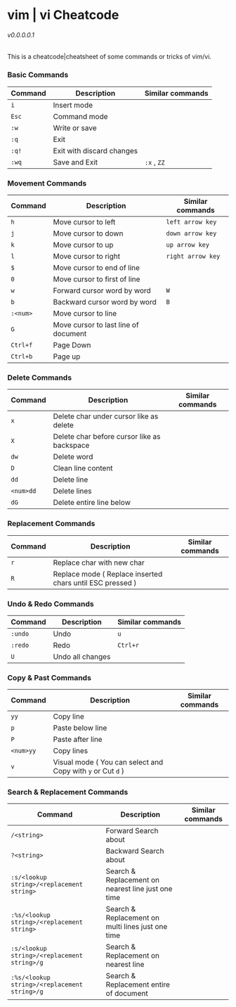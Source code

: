 # vim | vi Cheatcode
###### v0.0.0.0.1

This is a cheatcode|cheatsheet of some commands or tricks of vim/vi.

### Basic Commands
Command | Description | Similar commands
--- | --- | ---
`i` | Insert mode |
`Esc` | Command mode
`:w` | Write or save |
`:q` | Exit |
`:q!` | Exit with discard changes |
`:wq` | Save and Exit | `:x` , `ZZ`

### Movement Commands
Command | Description | Similar commands
--- | --- | ---
`h` | Move cursor to left | `left arrow key`
`j` | Move cursor to down | `down arrow key`
`k` | Move cursor to up | `up arrow key`
`l` | Move cursor to right | `right arrow key`
`$` | Move cursor to end of line |
`0` | Move cursor to first of line |
`w` | Forward cursor word by word | `W`
`b` | Backward cursor word by word | `B`
`:<num>` | Move cursor to line <num> |
`G` | Move cursor to last line of document |
`Ctrl+f` | Page Down |
`Ctrl+b` | Page up |

### Delete Commands
Command | Description | Similar commands 
--- | --- | ---
`x` | Delete char under cursor like as delete |
`X` | Delete char before cursor like as backspace |
`dw` | Delete word | 
`D` | Clean line content | 
`dd` | Delete line |
`<num>dd` | Delete <num> lines |
`dG` | Delete entire line below |

### Replacement Commands
Command | Description | Similar commands 
--- | --- | ---
`r` | Replace char with new char |
`R` | Replace mode ( Replace inserted chars until ESC pressed ) |

### Undo & Redo Commands
Command | Description | Similar commands 
--- | --- | ---
`:undo` | Undo | `u`
`:redo` | Redo | `Ctrl+r`
`U` | Undo all changes | 

### Copy & Past Commands
Command | Description | Similar commands 
--- | --- | ---
`yy` | Copy line |
`p` | Paste below line |
`P` | Paste after line |
`<num>yy` | Copy <num> lines |
`v` | Visual mode ( You can select and Copy with `y` or Cut `d` ) |

### Search & Replacement Commands
Command | Description | Similar commands 
--- | --- | ---
`/<string>` | Forward Search about <string> |
`?<string>` | Backward Search about <string> |
`:s/<lookup string>/<replacement string>` | Search & Replacement on nearest line just one time | 
`:%s/<lookup string>/<replacement string>` | Search & Replacement on multi lines just one time | 
`:s/<lookup string>/<replacement string>/g` | Search & Replacement on nearest line |
`:%s/<lookup string>/<replacement string>/g` | Search & Replacement entire of document | 
 


